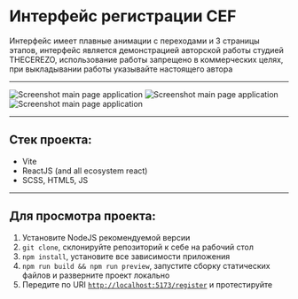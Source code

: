 # Интерфейс регистрации CEF
Интерфейс имеет плавные анимации с переходами и 3 страницы этапов, интерфейс является демонстрацией авторской работы студией THECEREZO, использование работы запрещено в коммерческих целях, при выкладывании работы указывайте настоящего автора

***

![Screenshot main page application](https://i.imgur.com/Zlsy5ym.png)
![Screenshot main page application](https://i.imgur.com/VfOB3UY.png)
![Screenshot main page application](https://i.imgur.com/KanmC7i.png)

***

## Стек проекта:
* Vite
* ReactJS (and all ecosystem react)
* SCSS, HTML5, JS

***

## Для просмотра проекта:

1. Установите NodeJS рекомендуемой версии
2. `git clone`, склонируйте репозиторий к себе на рабочий стол
3. `npm install`, установите все зависимости приложения
4. `npm run build && npm run preview`, запустите сборку статических файлов и разверните проект локально
5. Передите по URI [`http://localhost:5173/register`](http://localhost:5173/register) и протестируйте